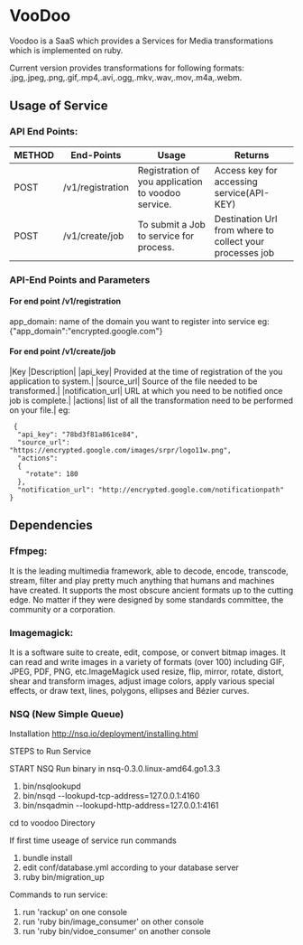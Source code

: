 VooDoo
======

Voodoo is a SaaS which provides a Services for Media transformations which is implemented on ruby.

Current version provides transformations for following formats: 
.jpg,.jpeg,.png,.gif,.mp4,.avi,.ogg,.mkv,.wav,.mov,.m4a,.webm.


Usage of Service
----------------

### API End Points:
| METHOD | End-Points       | Usage                                              | Returns                                                  |
|--------|------------------|----------------------------------------------------|----------------------------------------------------------|
| POST	 | /v1/registration	| Registration of you application to voodoo service. | Access key for accessing service(API-KEY)                |
| POST	 | /v1/create/job	| To submit a Job to service for process.            | Destination Url from where to collect your processes job |

### API-End Points and Parameters
#### For end point /v1/registration
app_domain: name of the domain you want to register into service
eg: {"app_domain":"encrypted.google.com"}

#### For end point /v1/create/job
|Key |Description|
|api_key| Provided at the time of registration of the you application to system.|
|source_url| Source of the file needed to be transformed.|
|notification_url| URL at which you need to be notified once job is complete.|
|actions| list of all the transformation need to be performed on your file.|
eg:
```
 {
  "api_key": "78bd3f81a861ce84",
  "source_url": "https://encrypted.google.com/images/srpr/logo11w.png",
  "actions": 
  {
    "rotate": 180
  },
  "notification_url": "http://encrypted.google.com/notificationpath"
}
```

Dependencies
------------

### Ffmpeg:
It is the leading multimedia framework, able to decode, encode, transcode, stream, filter and play pretty much anything that humans and machines have created. It supports the most obscure ancient formats up to the cutting edge. No matter if they were designed by some standards committee, the community or a corporation.

### Imagemagick:
It is a software suite to create, edit, compose, or convert bitmap images. It can read and write images in a variety of formats (over 100) including GIF, JPEG, PDF, PNG, etc.ImageMagick used resize, flip, mirror, rotate, distort, shear and transform images, adjust image colors, apply various special effects, or draw text, lines, polygons, ellipses and Bézier curves.

### NSQ (New Simple Queue)
Installation
http://nsq.io/deployment/installing.html

STEPS to Run Service

START NSQ
Run binary in nsq-0.3.0.linux-amd64.go1.3.3
1. bin/nsqlookupd
2. bin/nsqd --lookupd-tcp-address=127.0.0.1:4160
3. bin/nsqadmin --lookupd-http-address=127.0.0.1:4161

cd to voodoo Directory

If first time useage of service run commands
1. bundle install
2. edit conf/database.yml according to your database server
3. ruby bin/migration_up


Commands to run service:
1. run 'rackup' on one console
2. run 'ruby bin/image_consumer' on other console
3. run 'ruby bin/vidoe_consumer' on another console
